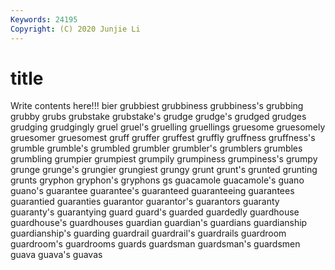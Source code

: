 ```yaml
---
Keywords: 24195
Copyright: (C) 2020 Junjie Li
---
```


# title

Write contents here!!!
bier 
grubbiest
grubbiness 
grubbiness's 
grubbing 
grubby 
grubs 
grubstake 
grubstake's 
grudge 
grudge's 
grudged
grudges 
grudging 
grudgingly 
gruel 
gruel's 
gruelling 
gruellings 
gruesome 
gruesomely 
gruesomer
gruesomest 
gruff 
gruffer 
gruffest 
gruffly 
gruffness 
gruffness's 
grumble 
grumble's 
grumbled
grumbler 
grumbler's 
grumblers 
grumbles 
grumbling 
grumpier 
grumpiest 
grumpily 
grumpiness 
grumpiness's
grumpy 
grunge 
grunge's 
grungier 
grungiest 
grungy 
grunt 
grunt's 
grunted 
grunting
grunts 
gryphon 
gryphon's 
gryphons 
gs 
guacamole 
guacamole's 
guano 
guano's 
guarantee
guarantee's 
guaranteed 
guaranteeing 
guarantees 
guarantied 
guaranties 
guarantor 
guarantor's 
guarantors 
guaranty
guaranty's 
guarantying 
guard 
guard's 
guarded 
guardedly 
guardhouse 
guardhouse's 
guardhouses 
guardian
guardian's 
guardians 
guardianship 
guardianship's 
guarding 
guardrail 
guardrail's 
guardrails 
guardroom 
guardroom's
guardrooms 
guards 
guardsman 
guardsman's 
guardsmen 
guava 
guava's 
guavas 
